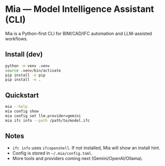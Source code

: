 # Mia — Model Intelligence Assistant (CLI)

Mia is a Python-first CLI for BIM/CAD/IFC automation and LLM-assisted workflows.

## Install (dev)

```bash
python -m venv .venv
source .venv/bin/activate
pip install -U pip
pip install -e .
```

## Quickstart

```bash
mia --help
mia config show
mia config set llm.provider=gemini
mia ifc info --path /path/to/model.ifc
```

## Notes
- `ifc info` uses `ifcopenshell`. If not installed, Mia will show an install hint.
- Config is stored in `~/.mia/config.toml`.
- More tools and providers coming next (Gemini/OpenAI/Ollama).